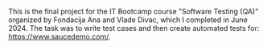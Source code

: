 This is the final project for the IT Bootcamp course "Software Testing (QA)" organized by Fondacija Ana and Vlade Divac, which I completed in June 2024. The task was to write test cases and then create automated tests for: https://www.saucedemo.com/.

